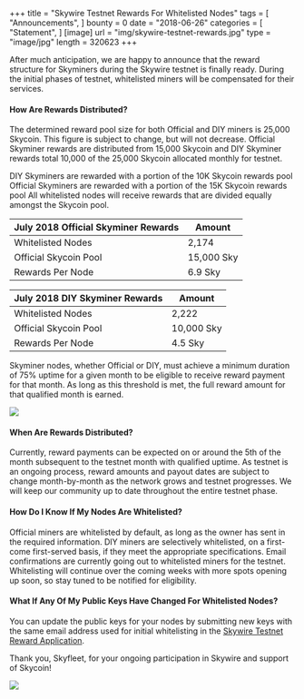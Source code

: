 +++
title = "Skywire Testnet Rewards For Whitelisted Nodes"
tags = [ "Announcements", ]
bounty = 0
date = "2018-06-26"
categories = [ "Statement", ]
[image]
    url = "img/skywire-testnet-rewards.jpg"
    type = "image/jpg"
    length = 320623
+++


After much anticipation, we are happy to announce that the reward structure for Skyminers during the Skywire testnet is finally ready. During the initial phases of testnet, whitelisted miners will be compensated for their services.

#### How Are Rewards Distributed?
The determined reward pool size for both Official and DIY miners is 25,000 Skycoin. This figure is subject to change, but will not decrease. Official Skyminer rewards are distributed from 15,000 Skycoin and DIY Skyminer rewards total 10,000 of the 25,000 Skycoin allocated monthly for testnet.

DIY Skyminers are rewarded with a portion of the 10K Skycoin rewards pool
Official Skyminers are rewarded with a portion of the 15K Skycoin rewards pool
All whitelisted nodes will receive rewards that are divided equally amongst the Skycoin pool. 

| July 2018 Official Skyminer Rewards|Amount| 
|---------------------|----------|
|Whitelisted Nodes    |	     2,174|
|Official Skycoin Pool|	15,000 Sky|
|Rewards Per Node	  |   6.9 Sky|

| July 2018 DIY Skyminer Rewards|Amount| 
|---------------------|----------|
|Whitelisted Nodes    |	     2,222|
|Official Skycoin Pool|	10,000 Sky|
|Rewards Per Node	  |   4.5 Sky|

Skyminer nodes, whether Official or DIY, must achieve a minimum duration of 75% uptime for a given month to be eligible to receive reward payment for that month. As long as this threshold is met, the full reward amount for that qualified month is earned.

![](https://cdn-images-1.medium.com/max/800/1*ekrGuEGtPIsvietTBE9YTA.jpeg)


#### When Are Rewards Distributed?

Currently, reward payments can be expected on or around the 5th of the month subsequent to the testnet month with qualified uptime. As testnet is an ongoing process, reward amounts and payout dates are subject to change month-by-month as the network grows and testnet progresses. We will keep our community up to date throughout the entire testnet phase.

#### How Do I Know If My Nodes Are Whitelisted?

Official miners are whitelisted by default, as long as the owner has sent in the required information. DIY miners are selectively whitelisted, on a first-come first-served basis, if they meet the appropriate specifications. Email confirmations are currently going out to whitelisted miners for the testnet. Whitelisting will continue over the coming weeks with more spots opening up soon, so stay tuned to be notified for eligibility.

#### What If Any Of My Public Keys Have Changed For Whitelisted Nodes?

You can update the public keys for your nodes by submitting new keys with the same email address used for initial whitelisting in the [Skywire Testnet Reward Application](https://www.skycoin.net/whitelist/).

Thank you, Skyfleet, for your ongoing participation in Skywire and support of Skycoin!

![](https://cdn-images-1.medium.com/max/1400/1*_Yx0mBxtCXsBuNCuyhLFRQ.png)
